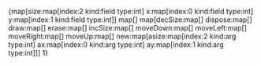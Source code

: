 {map[size:map[index:2 kind:field type:int] x:map[index:0 kind:field type:int] y:map[index:1 kind:field type:int]] map[] map[decSize:map[] dispose:map[] draw:map[] erase:map[] incSize:map[] moveDown:map[] moveLeft:map[] moveRight:map[] moveUp:map[] new:map[asize:map[index:2 kind:arg type:int] ax:map[index:0 kind:arg type:int] ay:map[index:1 kind:arg type:int]]] 1}
